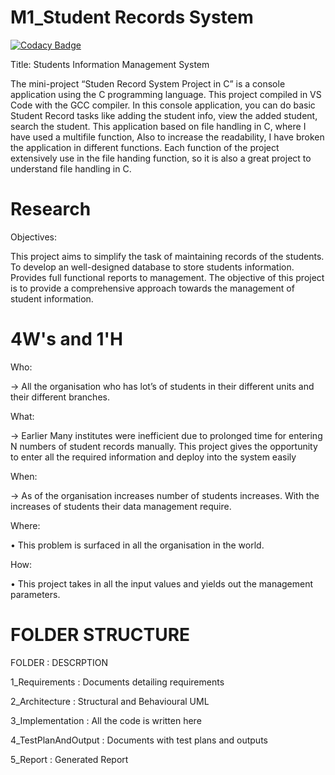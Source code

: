# M1_Student Records System

[![Codacy Badge](https://api.codacy.com/project/badge/Grade/75b7c4b5dfa14b148f710c262c79498e)](https://app.codacy.com/gh/Naresh199726/M1_Student_record_system?utm_source=github.com&utm_medium=referral&utm_content=Naresh199726/M1_Student_record_system&utm_campaign=Badge_Grade_Settings)

Title: Students Information Management System

The mini-project “Studen Record System Project in C” is a console application using the C programming language. This project compiled in VS Code with the GCC compiler. In this console application, you can do basic Student Record tasks like adding the student info, view the added student, search the student. This application based on file handling in C, where I have used a multifile function, Also to increase the readability, I have broken the application in different functions. Each function of the project extensively use in the file handing function, so it is also a great project to understand file handling in C.

# Research

Objectives:
 
 This project aims to simplify the task of maintaining records of the students. 
 To develop an well-designed database to store students information. 
 Provides full functional reports to management.
 The objective of this project is to provide a comprehensive approach towards the management of student information.

 # 4W's and 1'H

 Who:

-> All the organisation who has lot’s of students in their different units and their different branches.

What:

-> Earlier Many institutes were inefficient due to prolonged time for entering N numbers of student records manually. This project gives the opportunity to enter all the required information and deploy into the system easily

When:

-> As of the organisation increases number of students increases. With the increases of students their data management require.

Where:

• This problem is surfaced in all the organisation in the world.

How:

• This project takes in all the input values and yields out the management parameters.



# FOLDER STRUCTURE

FOLDER	 :    DESCRPTION


1_Requirements  	:     Documents detailing requirements

2_Architecture  	 :    Structural and Behavioural UML

3_Implementation	  :   All the code is written here

4_TestPlanAndOutput 	: Documents with test plans and outputs

5_Report	           :  Generated Report